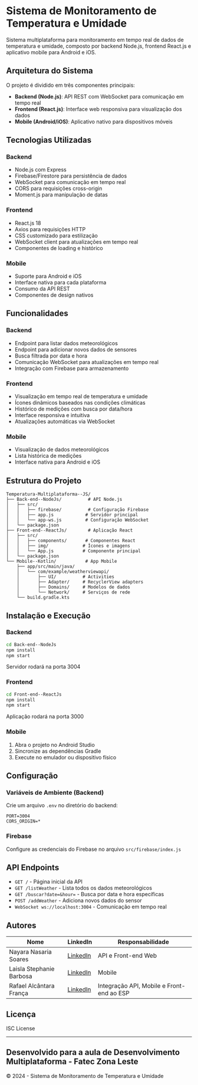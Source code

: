 # Sistema de Monitoramento de Temperatura e Umidade

Sistema multiplataforma para monitoramento em tempo real de dados de temperatura e umidade, composto por backend Node.js, frontend React.js e aplicativo mobile para Android e iOS.

## Arquitetura do Sistema

O projeto é dividido em três componentes principais:

- **Backend (Node.js)**: API REST com WebSocket para comunicação em tempo real
- **Frontend (React.js)**: Interface web responsiva para visualização dos dados
- **Mobile (Android/iOS)**: Aplicativo nativo para dispositivos móveis

## Tecnologias Utilizadas

### Backend

- Node.js com Express
- Firebase/Firestore para persistência de dados
- WebSocket para comunicação em tempo real
- CORS para requisições cross-origin
- Moment.js para manipulação de datas

### Frontend

- React.js 18
- Axios para requisições HTTP
- CSS customizado para estilização
- WebSocket client para atualizações em tempo real
- Componentes de loading e histórico

### Mobile

- Suporte para Android e iOS
- Interface nativa para cada plataforma
- Consumo da API REST
- Componentes de design nativos

## Funcionalidades

### Backend

- Endpoint para listar dados meteorológicos
- Endpoint para adicionar novos dados de sensores
- Busca filtrada por data e hora
- Comunicação WebSocket para atualizações em tempo real
- Integração com Firebase para armazenamento

### Frontend

- Visualização em tempo real de temperatura e umidade
- Ícones dinâmicos baseados nas condições climáticas
- Histórico de medições com busca por data/hora
- Interface responsiva e intuitiva
- Atualizações automáticas via WebSocket

### Mobile

- Visualização de dados meteorológicos
- Lista histórica de medições
- Interface nativa para Android e iOS

## Estrutura do Projeto

```
Temperatura-Multiplataforma--JS/
├── Back-end--NodeJs/          # API Node.js
│   ├── src/
│   │   ├── firebase/          # Configuração Firebase
│   │   ├── app.js            # Servidor principal
│   │   └── app-ws.js         # Configuração WebSocket
│   └── package.json
├── Front-end--ReactJs/        # Aplicação React
│   ├── src/
│   │   ├── components/       # Componentes React
│   │   ├── img/             # Ícones e imagens
│   │   └── App.js           # Componente principal
│   └── package.json
└── Mobile--Kotlin/           # App Mobile
    ├── app/src/main/java/
    │   └── com/example/weatherviewapi/
    │       ├── UI/          # Activities
    │       ├── Adapter/     # RecyclerView adapters
    │       ├── Domains/     # Modelos de dados
    │       └── Network/     # Serviços de rede
    └── build.gradle.kts
```

## Instalação e Execução

### Backend

```bash
cd Back-end--NodeJs
npm install
npm start
```

Servidor rodará na porta 3004

### Frontend

```bash
cd Front-end--ReactJs
npm install
npm start
```

Aplicação rodará na porta 3000

### Mobile

1. Abra o projeto no Android Studio
2. Sincronize as dependências Gradle
3. Execute no emulador ou dispositivo físico

## Configuração

### Variáveis de Ambiente (Backend)

Crie um arquivo `.env` no diretório do backend:

```
PORT=3004
CORS_ORIGIN=*
```

### Firebase

Configure as credenciais do Firebase no arquivo `src/firebase/index.js`

## API Endpoints

- `GET /` - Página inicial da API
- `GET /listWeather` - Lista todos os dados meteorológicos
- `GET /buscar?date=&hour=` - Busca por data e hora específicas
- `POST /addWeather` - Adiciona novos dados do sensor
- `WebSocket ws://localhost:3004` - Comunicação em tempo real

## Autores

| Nome                     | LinkedIn                                                  | Responsabilidade                          |
| ------------------------ | --------------------------------------------------------- | ----------------------------------------- |
| Nayara Nasaria Soares    | [LinkedIn](https://www.linkedin.com/in/nayaranasaria/)    | API e Front-end Web                       |
| Laisla Stephanie Barbosa | [LinkedIn](https://www.linkedin.com/in/laisla-stephanie/) | Mobile                                    |
| Rafael Alcântara França  | [LinkedIn](https://www.linkedin.com/in/rafaelalfr/)       | Integração API, Mobile e Front-end ao ESP |

## Licença

ISC License

---
Desenvolvido para a aula de Desenvolvimento Multiplataforma - Fatec Zona Leste
---
© 2024 - Sistema de Monitoramento de Temperatura e Umidade

